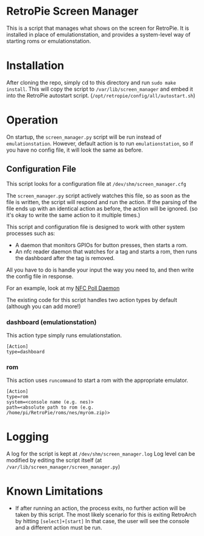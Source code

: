 # RetroPie Screen Manager

This is a script that manages what shows on the screen for RetroPie.
It is installed in place of emulationstation, and provides a system-level
way of starting roms or emulationstation.

# Installation

After cloning the repo, simply cd to this directory and run `sudo make install`.
This will copy the script to `/var/lib/screen_manager` and embed it into the
RetroPie autostart script. (`/opt/retropie/config/all/autostart.sh`)

# Operation

On startup, the `screen_manager.py` script will be run instead of `emulationstation`.
However, default action is to run `emulationstation`, so if you have no config file,
it will look the same as before.

## Configuration File

This script looks for a configuration file at `/dev/shm/screen_manager.cfg`

The `screen_manager.py` script actively watches this file, so as soon as the file
is written, the script will respond and run the action. If the parsing of the file
ends up with an identical action as before, the action will be ignored. (so it's
okay to write the same action to it multiple times.)

This script and configuration file is designed to work with other system processes such as:
  - A daemon that monitors GPIOs for button presses, then starts a rom.
  - An nfc reader daemon that watches for a tag and starts a rom, then runs the dashboard after the tag is removed.

All you have to do is handle your input the way you need to, and then write the
config file in response.

For an example, look at my [NFC Poll Daemon](https://github.com/coderkevin/turbograpx-16-nfc/tree/master/nfc)

The existing code for this script handles two action types by default (although you can add more!)

### dashboard (emulationstation)

This action type simply runs emulationstation.
```
[Action]
type=dashboard
```

### rom

This action uses `runcommand` to start a rom with the appropriate emulator.
```
[Action]
type=rom
system=<console name (e.g. nes)>
path=<absolute path to rom (e.g. /home/pi/RetroPie/roms/nes/myrom.zip)>
```

# Logging

A log for the script is kept at `/dev/shm/screen_manager.log`
Log level can be modified by editing the script itself (at `/var/lib/screen_manager/screen_manager.py`)

# Known Limitations

- If after running an action, the process exits, no further action will be taken by this script. The most likely scenario for this is exiting RetroArch by hitting `[select]+[start]` In that case, the user will see the console and a different action must be run.

